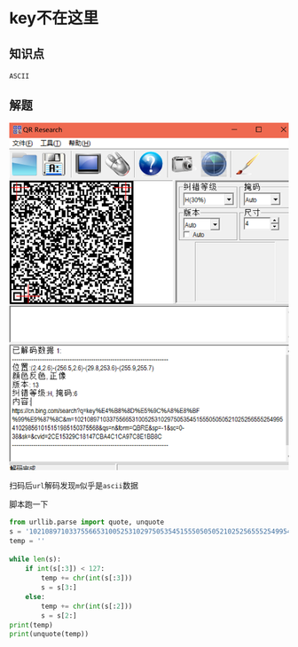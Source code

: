 # key不在这里

## 知识点

`ASCII`

## 解题

![image-20231130232525349](./img/84-1.png)

扫码后`url`解码发现`m`似乎是`ascii`数据

脚本跑一下

```python
from urllib.parse import quote, unquote
s = '10210897103375566531005253102975053545155505050521025256555254995410298561015151985150375568'
temp = ''
 
while len(s):
    if int(s[:3]) < 127:
        temp += chr(int(s[:3]))
        s = s[3:]
    else:
        temp += chr(int(s[:2]))
        s = s[2:]
print(temp)
print(unquote(temp))
```

